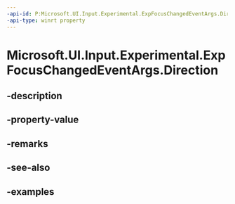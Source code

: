 ```yaml
---
-api-id: P:Microsoft.UI.Input.Experimental.ExpFocusChangedEventArgs.Direction
-api-type: winrt property
---
```


# Microsoft.UI.Input.Experimental.ExpFocusChangedEventArgs.Direction

<!--
public Microsoft.UI.Input.Experimental.ExpFocusChangedDirection Direction { get; }
-->


## -description

## -property-value

## -remarks

## -see-also

## -examples


